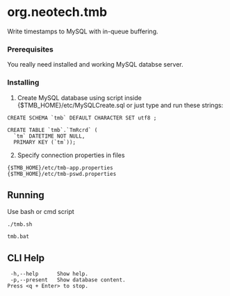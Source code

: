 # org.neotech.tmb
Write timestamps to MySQL with in-queue buffering. 

### Prerequisites

You really need installed and working MySQL databse server.

### Installing

1. Create MySQL database using script inside {$TMB_HOME}/etc/MySQLCreate.sql or just type and run these strings:

```
CREATE SCHEMA `tmb` DEFAULT CHARACTER SET utf8 ;

CREATE TABLE `tmb`.`TmRcrd` (
  `tm` DATETIME NOT NULL,
  PRIMARY KEY (`tm`));
```

2. Specify connection properties in files 

```
{$TMB_HOME}/etc/tmb-app.properties
{$TMB_HOME}/etc/tmb-pswd.properties
```


## Running 

Use bash or cmd script

```
./tmb.sh
```

```
tmb.bat
```

## CLI Help

```
 -h,--help      Show help.
 -p,--present   Show database content.
Press <q + Enter> to stop.
```


